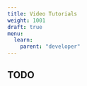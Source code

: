 ```yaml
---
title: Video Tutorials
weight: 1001
draft: true
menu:
  learn:
    parent: "developer"
---
```


## TODO
